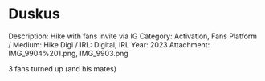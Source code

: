 # Duskus

Description: Hike with fans invite via IG
Category: Activation, Fans
Platform / Medium: Hike
Digi / IRL: Digital, IRL
Year: 2023
Attachment: IMG_9904%201.png, IMG_9903.png

3 fans turned up (and his mates)